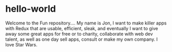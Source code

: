 # hello-world
Welcome to the Fun repository....
My name is Jon, I want to make killer apps with Redux that are usable, efficient, sleak, and eventually I want to give away some great apps for free or to charity, collaborate with web dev talent, as well as one day sell apps, consult or make my own company. I love Star Wars.
